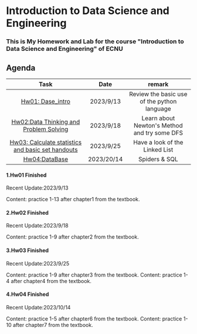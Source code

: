 # Introduction to Data Science and Engineering

### This is My Homework and Lab for the course "Introduction to Data Science and Engineering" of ECNU

## Agenda
  
|  Task  |  Date  | remark |
|  :-----: | :------: | :-----:|
|  [Hw01: Dase_intro](https://github.com/kevinyao0901/Introduction-to-Data-Science-and-Engineering/tree/main/Dase_intro)|2023/9/13  |  Review the basic use of the python language |
|[Hw02:Data Thinking and Problem Solving](https://github.com/kevinyao0901/Introduction-to-Data-Science-and-Engineering/tree/main/Data%20Thinking%20and%20Problem%20Solving)|2023/9/18|Learn about Newton's Method and try some DFS|
|[Hw03:	Calculate statistics and basic set handouts](https://github.com/kevinyao0901/Introduction-to-Data-Science-and-Engineering/tree/main/Calculate%20statistics%20and%20basic%20set%20handouts)|2023/9/25| Have a look of the Linked List |
|[Hw04:DataBase](https://github.com/kevinyao0901/Introduction-to-Data-Science-and-Engineering/tree/main/DataBase)|2023/20/14| Spiders & SQL |


#### 1.Hw01 Finished

  Recent Update:2023/9/13

  Content: practice 1-13 after chapter1 from the textbook.

#### 2.Hw02 Finished

  Recent Update:2023/9/18

  Content: practice 1-9 after chapter2 from the textbook.

#### 3.Hw03 Finished

  Recent Update:2023/9/25

  Content: practice 1-9 after chapter3 from the textbook.
  Content: practice 1-4 after chapter4 from the textbook.

#### 4.Hw04 Finished

  Recent Update:2023/10/14

  Content: practice 1-5 after chapter6 from the textbook.
  Content: practice 1-10 after chapter7 from the textbook.
